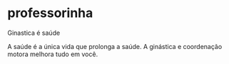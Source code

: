 # professorinha

Ginastica é saúde 

A saúde é a única vida que prolonga a saúde.
A ginástica e coordenação motora melhora tudo 
em você. 
<!DOCTYPE html>
<html lang="pt-br">
<head>
    <meta charset="UTF-8">
    <meta name="viewport" content="width=device-width, initial-scale=1.0">
    <meta http-equiv="X-UA-Compatible" content="ie=edge">
    <title>Professora com a Sandra>/title>
</head>
<body>
    <h1>Ginástica é Saúde! /h1>
</body>
</html>
